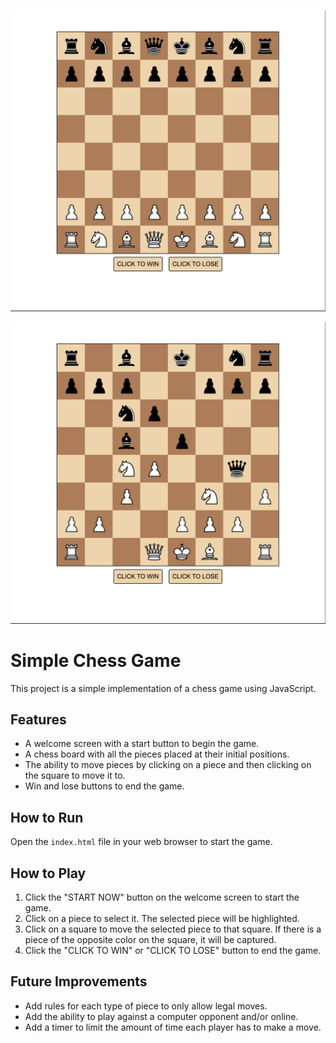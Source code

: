 ![Game Screenshot 1](assets/img/game_screenshot1.png)

![Game Screenshot 2](assets/img/game_screenshot2.png)

# Simple Chess Game

This project is a simple implementation of a chess game using JavaScript.

## Features

- A welcome screen with a start button to begin the game.
- A chess board with all the pieces placed at their initial positions.
- The ability to move pieces by clicking on a piece and then clicking on the square to move it to.
- Win and lose buttons to end the game.

## How to Run

Open the `index.html` file in your web browser to start the game.

## How to Play

1. Click the "START NOW" button on the welcome screen to start the game.
2. Click on a piece to select it. The selected piece will be highlighted.
3. Click on a square to move the selected piece to that square. If there is a piece of the opposite color on the square, it will be captured.
4. Click the "CLICK TO WIN" or "CLICK TO LOSE" button to end the game.

## Future Improvements

- Add rules for each type of piece to only allow legal moves.
- Add the ability to play against a computer opponent and/or online.
- Add a timer to limit the amount of time each player has to make a move.
